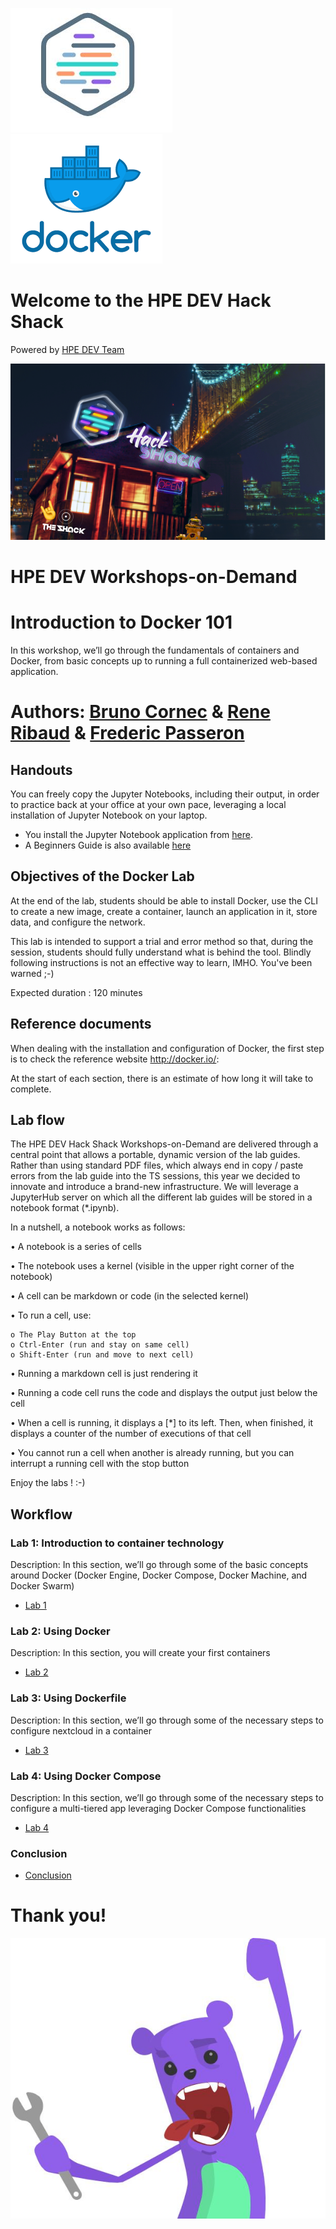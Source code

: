 ![HPEDEVlogo](Pictures/hpedevlogo-NB.JPG)    ![Dockerlogo](Pictures/docker.png)  
 
# Welcome to the HPE DEV Hack Shack
Powered by [HPE DEV Team](https://hpedev.io)

<p align="center">
  <img src="Pictures/hackshackdisco.png">
  
</p>

# HPE DEV Workshops-on-Demand

# Introduction to Docker 101
In this workshop, we’ll go through the fundamentals of containers and Docker, from basic concepts up to running a full containerized web-based application. 

# Authors: [Bruno Cornec](mailto:bruno.cornec@hpe.com) & [Rene Ribaud](mailto:rene@flossita.org) & [Frederic Passeron](mailto:frederic.passeron@hpe.com)

## Handouts
You can freely copy the Jupyter Notebooks, including their output, in order to practice back at your office at your own pace, leveraging a local installation of Jupyter Notebook on your laptop.
- You install the Jupyter Notebook application from [here](https://jupyter.org/install). 
- A Beginners Guide is also available [here](https://jupyter-notebook-beginner-guide.readthedocs.io/en/latest/what_is_jupyter.html)

## Objectives of the Docker Lab
At the end of the lab, students should be able to install Docker, use the CLI to create a new image, create a container, launch an application in it, store data, and configure the network.

This lab is intended to support a trial and error method so that, during the session, students should fully understand what is behind the tool. Blindly following instructions is not an effective way to learn, IMHO. You've been warned ;-)

Expected duration : 120 minutes

## Reference documents
When dealing with the installation and configuration of Docker, the first step  is to check the reference website http://docker.io/:

At the start of each section, there is an estimate of how long it will take to complete.


## Lab flow
The HPE DEV Hack Shack Workshops-on-Demand are delivered through a central point that allows a portable, dynamic version of the lab guides. Rather than using standard PDF files, which always end in copy / paste errors from the lab guide into the TS sessions, this year we decided to innovate and introduce a brand-new infrastructure. We will leverage a JupyterHub server on which all the different lab guides will be stored in a notebook format (*.ipynb).

In a nutshell, a notebook works as follows:

• A notebook is a series of cells

• The notebook uses a kernel (visible in the upper right corner of the notebook)

• A cell can be markdown or code (in the selected kernel)

• To run a cell, use:

    o The Play Button at the top
    o Ctrl-Enter (run and stay on same cell)
    o Shift-Enter (run and move to next cell)
    
• Running a markdown cell is just rendering it

• Running a code cell runs the code and displays the output just below the cell

• When a cell is running, it displays a [*] to its left. Then, when finished, it displays a counter of the number of executions of that cell

• You cannot run a cell when another is already running, but you can interrupt a running cell with the stop button

Enjoy the labs ! :-)

## Workflow

### Lab 1: Introduction to container technology
Description: In this section, we’ll go through some of the basic concepts around Docker (Docker Engine, Docker Compose, Docker Machine, and Docker Swarm)
* [Lab 1](1-WKSHP-Intro-to-Containers-techno.ipynb)

### Lab 2: Using Docker
Description: In this section, you will create your first containers
* [Lab 2](2-WKSHP-Using-Docker.ipynb)

### Lab 3: Using Dockerfile
Description: In this section, we’ll go through some of the necessary steps to configure nextcloud in a container
* [Lab 3](3-WKSHP-Using-Dockerfile.ipynb)

### Lab 4: Using Docker Compose
Description: In this section, we’ll go through some of the necessary steps to configure a multi-tiered app leveraging Docker Compose functionalities
* [Lab 4](4-WKSHP-Using-Docker-Compose.ipynb)

### Conclusion
* [Conclusion](5-WKSHP-COnclusion.ipynb)

# Thank you!
![grommet.JPG](Pictures/grommet.JPG)


```python

```
